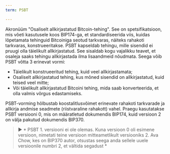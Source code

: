 ```yaml
---
term: PSBT

---
```

Akronüüm "Osaliselt allkirjastatud Bitcoin-tehing". See on spetsifikatsioon, mis võeti kasutusele koos BIP174-ga, et standardiseerida viis, kuidas lõpetamata tehinguid Bitcoiniga seotud tarkvaras, näiteks rahakoti tarkvaras, konstrueeritakse. PSBT kapseldab tehingu, mille sisendid ei pruugi olla täielikult allkirjastatud. See sisaldab kogu vajalikku teavet, et osaleja saaks tehingu allkirjastada ilma lisaandmeid nõudmata. Seega võib PSBT võtta 3 erinevat vormi:


- Täielikult konstrueeritud tehing, kuid veel allkirjastamata;
- Osaliselt allkirjastatud tehing, kus mõned sisendid on allkirjastatud, kuid teised veel mitte;
- Või täielikult allkirjastatud Bitcoini tehing, mida saab konverteerida, et olla valmis võrgus edastamiseks.

PSBT-vorming hõlbustab koostalitlusvõimet erinevate rahakoti tarkvarade ja allkirja andmise seadmete (riistvaraline rahakott) vahel. Praegu kasutatakse PSBT versiooni 0, mis on määratletud dokumendis BIP174, kuid versioon 2 on välja pakutud dokumendis BIP370.

> ► * PSBT 1. versiooni ei ole olemas. Kuna versioon 0 oli esimene versioon, nimetati teine versioon mitteametlikult versiooniks 2. Ava Chow, kes on BIP370 autor, otsustas seega anda sellele uuele versioonile numbri 2, et vältida segadust *